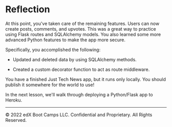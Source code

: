 # Reflection

At this point, you've taken care of the remaining features. Users can now create posts, comments, and upvotes. This was a great way to practice using Flask routes and SQLAlchemy models. You also learned some more advanced Python features to make the app more secure.

Specifically, you accomplished the following:

* Updated and deleted data by using SQLAlchemy methods.

* Created a custom decorator function to act as route middleware.

You have a finished Just Tech News app, but it runs only locally. You should publish it somewhere for the world to use!

In the next lesson, we'll walk through deploying a Python/Flask app to Heroku.

---
© 2022 edX Boot Camps LLC. Confidential and Proprietary. All Rights Reserved.
